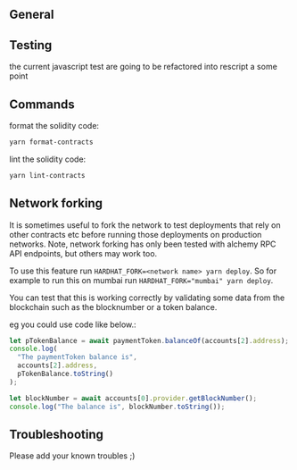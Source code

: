 ## General

## Testing

the current javascript test are going to be refactored into rescript a some point

## Commands

format the solidity code:

```bash
yarn format-contracts
```

lint the solidity code:

```bash
yarn lint-contracts
```

## Network forking

It is sometimes useful to fork the network to test deployments that rely on other contracts etc before running those deployments on production networks. Note, network forking has only been tested with alchemy RPC API endpoints, but others may work too.

To use this feature run `HARDHAT_FORK=<network name> yarn deploy`. So for example to run this on mumbai run `HARDHAT_FORK="mumbai" yarn deploy`.

You can test that this is working correctly by validating some data from the blockchain such as the blocknumber or a token balance.

eg you could use code like below.:

```javascript
let pTokenBalance = await paymentToken.balanceOf(accounts[2].address);
console.log(
  "The paymentToken balance is",
  accounts[2].address,
  pTokenBalance.toString()
);

let blockNumber = await accounts[0].provider.getBlockNumber();
console.log("The balance is", blockNumber.toString());
```

## Troubleshooting

Please add your known troubles ;)

